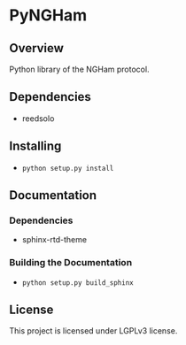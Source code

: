 # PyNGHam

## Overview

Python library of the NGHam protocol.

## Dependencies

* reedsolo

## Installing

* ```python setup.py install```

## Documentation

### Dependencies

* sphinx-rtd-theme

### Building the Documentation

* ```python setup.py build_sphinx```

## License

This project is licensed under LGPLv3 license.
